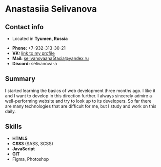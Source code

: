 # Anastasiia Selivanova

## Contact info

* Located in **Tyumen, Russia**
- **Phone:** +7-932-313-30-21
- **VK:** [link to my profile](https://vk.com/id229856621)
- **Mail:** selivanovaana5tacia@yandex.ru
- **Discord:** selivanova-a

## Summary 

I started learning the basics of web development three months ago. I like it and I want to develop in this direction further. I always sincerely admire a well-performing website and try to look up to its developers. So far there are many technologies that are difficult for me, but I study and work on this daily.

## Skills 

* **HTML5** 
* **CSS3** (SASS, SCSS)
* **JavaScript** 
* **GIT** 
* Figma, Photoshop 
